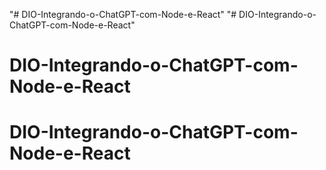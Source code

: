 "# DIO-Integrando-o-ChatGPT-com-Node-e-React" 
"# DIO-Integrando-o-ChatGPT-com-Node-e-React" 
# DIO-Integrando-o-ChatGPT-com-Node-e-React
# DIO-Integrando-o-ChatGPT-com-Node-e-React
